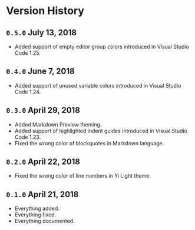 # Version History

## `0.5.0` July 13, 2018

- Added support of empty editor group colors introduced in Visual Studio Code 1.25.

## `0.4.0` June 7, 2018

- Added support of unused variable colors introduced in Visual Studio Code 1.24.

## `0.3.0` April 29, 2018

- Added Markdown Preview theming.
- Added support of highlighted indent guides introduced in Visual Studio Code 1.23.
- Fixed the wrong color of blockquotes in Markdown language.

## `0.2.0` April 22, 2018

- Fixed the wrong color of line numbers in Yi Light theme.

## `0.1.0` April 21, 2018

- Everything added.
- Everything fixed.
- Everything documented.
